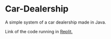 # Car-Dealership
A simple system of a car dealership made in Java.

Link of the code running in <a href="https://replit.com/@ThomasFrentzel/Car-Dealership?v=1">Replit.</a>

